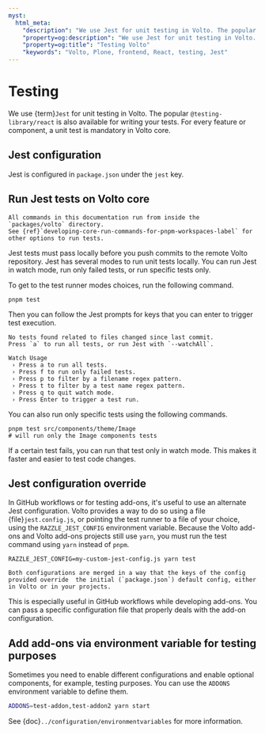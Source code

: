 ```yaml
---
myst:
  html_meta:
    "description": "We use Jest for unit testing in Volto. The popular @testing-library/react is also available for writing your tests. For every feature or component, a unit test is mandatory in Volto core."
    "property=og:description": "We use Jest for unit testing in Volto. The popular @testing-library/react is also available for writing your tests. For every feature or component, a unit test is mandatory in Volto core."
    "property=og:title": "Testing Volto"
    "keywords": "Volto, Plone, frontend, React, testing, Jest"
---
```


# Testing

We use {term}`Jest` for unit testing in Volto.
The popular `@testing-library/react` is also available for writing your tests.
For every feature or component, a unit test is mandatory in Volto core.

## Jest configuration

Jest is configured in `package.json` under the `jest` key.

## Run Jest tests on Volto core

```{note}
All commands in this documentation run from inside the `packages/volto` directory.
See {ref}`developing-core-run-commands-for-pnpm-workspaces-label` for other options to run tests.
```

Jest tests must pass locally before you push commits to the remote Volto repository.
Jest has several modes to run unit tests locally.
You can run Jest in watch mode, run only failed tests, or run specific tests only.

To get to the test runner modes choices, run the following command.

```shell
pnpm test
```

Then you can follow the Jest prompts for keys that you can enter to trigger test execution.

```console
No tests found related to files changed since last commit.
Press `a` to run all tests, or run Jest with `--watchAll`.

Watch Usage
 › Press a to run all tests.
 › Press f to run only failed tests.
 › Press p to filter by a filename regex pattern.
 › Press t to filter by a test name regex pattern.
 › Press q to quit watch mode.
 › Press Enter to trigger a test run.
```

You can also run only specific tests using the following commands.

```shell
pnpm test src/components/theme/Image
# will run only the Image components tests
```

If a certain test fails, you can run that test only in watch mode.
This makes it faster and easier to test code changes.

## Jest configuration override

In GitHub workflows or for testing add-ons, it's useful to use an alternate Jest configuration.
Volto provides a way to do so using a file {file}`jest.config.js`, or pointing the test runner to a file of your choice, using the `RAZZLE_JEST_CONFIG` environment variable.
Because the Volto add-ons and Volto add-ons projects still use `yarn`, you must run the test command using `yarn` instead of `pnpm`.

```shell
RAZZLE_JEST_CONFIG=my-custom-jest-config.js yarn test
```

```{note}
Both configurations are merged in a way that the keys of the config provided override  the initial (`package.json`) default config, either in Volto or in your projects.
```

This is especially useful in GitHub workflows while developing add-ons.
You can pass a specific configuration file that properly deals with the add-on configuration.

## Add add-ons via environment variable for testing purposes

Sometimes you need to enable different configurations and enable optional components, for example, testing purposes.
You can use the `ADDONS` environment variable to define them.

```bash
ADDONS=test-addon,test-addon2 yarn start
```

See {doc}`../configuration/environmentvariables` for more information.
